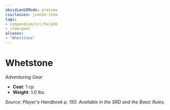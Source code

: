 ```yaml
---
obsidianUIMode: preview
cssclasses: json5e-item
tags:
- compendium/src/5e/phb
- item/gear
aliases: 
- "Whetstone"
---
```

# Whetstone
*Adventuring Gear*  

- **Cost**: 1 cp
- **Weight**: 1.0 lbs.

*Source: Player's Handbook p. 150. Available in the SRD and the Basic Rules.*